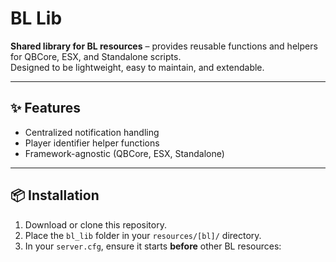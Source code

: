 # BL Lib

**Shared library for BL resources** – provides reusable functions and helpers for QBCore, ESX, and Standalone scripts.  
Designed to be lightweight, easy to maintain, and extendable.

---

## ✨ Features
- Centralized notification handling
- Player identifier helper functions
- Framework-agnostic (QBCore, ESX, Standalone)

---

## 📦 Installation
1. Download or clone this repository.
2. Place the `bl_lib` folder in your `resources/[bl]/` directory.
3. In your `server.cfg`, ensure it starts **before** other BL resources:
